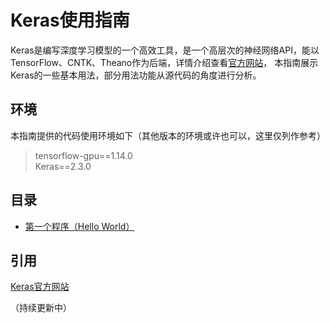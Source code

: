 # Keras使用指南
Keras是编写深度学习模型的一个高效工具，是一个高层次的神经网络API，能以TensorFlow、CNTK、Theano作为后端，详情介绍查看[官方网站](https://keras.io/)，
本指南展示Keras的一些基本用法，部分用法功能从源代码的角度进行分析。
## 环境
本指南提供的代码使用环境如下（其他版本的环境或许也可以，这里仅列作参考）
> tensorflow-gpu==1.14.0  
> Keras==2.3.0

## 目录
- [第一个程序（Hello World）](./hello_world.md)
## 引用
[Keras官方网站](https://keras.io/)

（持续更新中）
